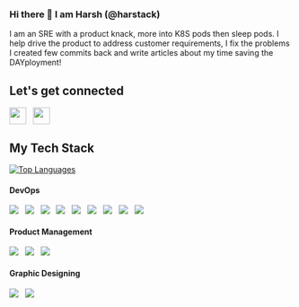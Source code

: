 ### Hi there 👋 I am Harsh (@harstack)
I am an SRE with a product knack, more into K8S pods then sleep pods. I help drive the product to address customer requirements, I fix the problems I created few commits back and write articles about my time saving the DAYployment!

## Let's get connected
<p align="left">
<a href="https://www.linkedin.com/in/whoisharsh/" target="blank"><img align="center" src="https://img.shields.io/badge/LinkedIn-0077B5?style=for-the-badge&logo=linkedin&logoColor=white" alt="" height="30" /></a>&nbsp;&nbsp;
<a href="https://whosharsh.medium.com/" target="blank"><img align="center" src="https://img.shields.io/badge/Medium-12100E?style=for-the-badge&logo=medium&logoColor=white" alt="" height="30" /></a>
</p>

<!-- ## My Stats
I just migrated to this github profile, so please do not judge me! <br>
 [![harstack's GitHub stats](https://github-readme-stats.vercel.app/api?username=harstack)](https://github.com/anuraghazra/github-readme-stats) -->

## My Tech Stack
[![Top Languages](https://github-readme-stats.vercel.app/api/top-langs/?username=harstack&layout=compact&langs_count=5)](https://github.com/harstack/github-readme-stats)
#### DevOps
<img src="https://img.shields.io/badge/Amazon_AWS-FF9900?style=for-the-badge&logo=amazonaws&logoColor=white"/>&nbsp;&nbsp;
<img src="https://img.shields.io/badge/microsoft%20azure-0089D6?style=for-the-badge&logo=microsoft-azure&logoColor=white"/>&nbsp;&nbsp;
<img src="https://img.shields.io/badge/Jenkins-D24939?style=for-the-badge&logo=Jenkins&logoColor=white"/>&nbsp;&nbsp;
<img src="https://img.shields.io/badge/TeamCity-000000?style=for-the-badge&logo=TeamCity&logoColor=white"/>&nbsp;&nbsp;
<img src="https://img.shields.io/badge/GIT-E44C30?style=for-the-badge&logo=git&logoColor=white"/>&nbsp;&nbsp;
<img src="https://img.shields.io/badge/Visual_Studio_Code-0078D4?style=for-the-badge&logo=visual%20studio%20code&logoColor=white"/>&nbsp;&nbsp;
<img src="https://img.shields.io/badge/circleci-343434?style=for-the-badge&logo=circleci&logoColor=white"/>&nbsp;&nbsp;
<img src="https://img.shields.io/badge/Linux-FCC624?style=for-the-badge&logo=linux&logoColor=black"/>&nbsp;&nbsp;
<img src="https://img.shields.io/badge/GitHub-100000?style=for-the-badge&logo=github&logoColor=white"/>&nbsp;&nbsp;

#### Product Management
<img src="https://img.shields.io/badge/Jira-0052CC?style=for-the-badge&logo=Jira&logoColor=white"/>&nbsp;&nbsp;
<img src="https://img.shields.io/badge/Microsoft_Office-D83B01?style=for-the-badge&logo=microsoft-office&logoColor=white"/>&nbsp;&nbsp;
<img src="https://img.shields.io/badge/Figma-F24E1E?style=for-the-badge&logo=figma&logoColor=white"/>&nbsp;&nbsp;

#### Graphic Designing
<img src="https://img.shields.io/badge/Adobe%20Illustrator-FF9A00?style=for-the-badge&logo=adobe%20illustrator&logoColor=white"/>&nbsp;&nbsp;
<img src="https://img.shields.io/badge/Adobe%20Photoshop-31A8FF?style=for-the-badge&logo=Adobe%20Photoshop&logoColor=black"/>&nbsp;&nbsp;

